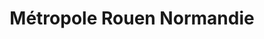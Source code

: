 ---
imageUrl: https://cyclopolis.lavilleavelo.org/cartes-minutes/Rouen_VAE.png
title: Métropole Rouen Normandie
description: ⚡🚲 Vélo à Assistance Electrique
link: https://cartes-minutes.lavilleavelo.org/cartovelo/carteminuteMetropoleRouenNormandieVAE.html
index: 26
---